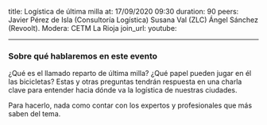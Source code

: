 title: Logística de última milla
at: 17/09/2020 09:30
duration: 90
peers:  Javier Pérez de Isla (Consultoría Logística) Susana Val (ZLC) Ángel Sánchez (Revoolt). Modera: CETM La Rioja
join_url:
youtube: 

----
### Sobre qué hablaremos en este evento

¿Qué es el llamado reparto de última milla? ¿Qué papel pueden jugar en él las bicicletas? Estas y otras preguntas tendrán respuesta en una charla clave para entender hacia dónde va la logística de nuestras ciudades. 

Para hacerlo, nada como contar con los expertos y profesionales que más saben del tema.
